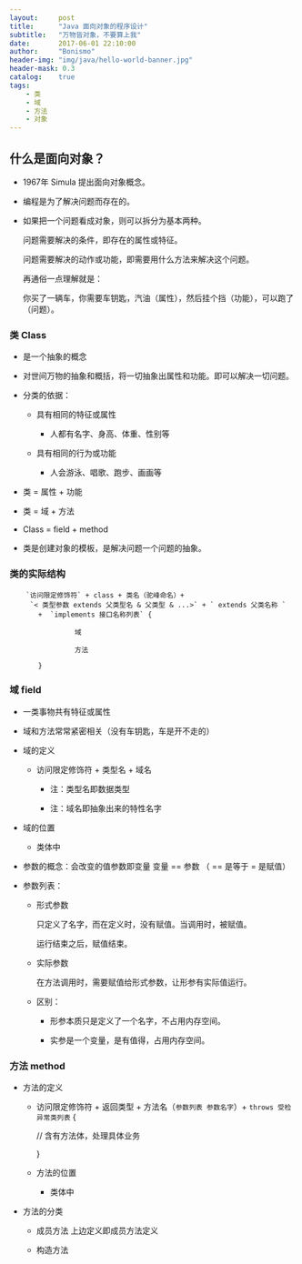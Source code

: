 ```yaml
---
layout:     post
title:      "Java 面向对象的程序设计"
subtitle:   "万物皆对象，不要算上我"
date:       2017-06-01 22:10:00
author:     "Bonismo"
header-img: "img/java/hello-world-banner.jpg"
header-mask: 0.3
catalog:    true
tags:
    - 类
    - 域
    - 方法
    - 对象
---
```


## 什么是面向对象？

- 1967年 Simula 提出面向对象概念。

- 编程是为了解决问题而存在的。

- 如果把一个问题看成对象，则可以拆分为基本两种。

  问题需要解决的条件，即存在的属性或特征。

  问题需要解决的动作或功能，即需要用什么方法来解决这个问题。

  再通俗一点理解就是：

  你买了一辆车，你需要车钥匙，汽油（属性），然后挂个挡（功能），可以跑了（问题）。

### 类 Class

- 是一个抽象的概念

- 对世间万物的抽象和概括，将一切抽象出属性和功能。即可以解决一切问题。

- 分类的依据：

    - 具有相同的特征或属性

        - 人都有名字、身高、体重、性别等

    - 具有相同的行为或功能

        - 人会游泳、唱歌、跑步、画画等

- 类 = 属性 + 功能

- 类 = 域 + 方法

- Class = field + method

- 类是创建对象的模板，是解决问题一个问题的抽象。

### 类的实际结构

        `访问限定修饰符` + class + 类名（驼峰命名）+
         `< 类型参数 extends 父类型名 & 父类型 & ...>` + ` extends 父类名称 `
           +  `implements 接口名称列表` {

                    域

                    方法

           }

### 域 field

   - 一类事物共有特征或属性

   - 域和方法常常紧密相关（没有车钥匙，车是开不走的）

   - 域的定义

        - 访问限定修饰符 + 类型名 + 域名

            - 注：类型名即数据类型

            - 注：域名即抽象出来的特性名字

   - 域的位置

        - 类体中

   - 参数的概念：会改变的值参数即变量   变量 == 参数 （ == 是等于 = 是赋值）

   - 参数列表：

        - 形式参数

            只定义了名字，而在定义时，没有赋值。当调用时，被赋值。

            运行结束之后，赋值结束。

        - 实际参数

            在方法调用时，需要赋值给形式参数，让形参有实际值运行。

        - 区别：

            - 形参本质只是定义了一个名字，不占用内存空间。

            - 实参是一个变量，是有值得，占用内存空间。


### 方法 method

- 方法的定义

   - 访问限定修饰符 + 返回类型 + 方法名（`参数列表 参数名字`）+ `throws 受检异常类列表`  {

     // 含有方法体，处理具体业务

        }

   - 方法的位置

        - 类体中

- 方法的分类

    - 成员方法 上边定义即成员方法定义

    - 构造方法

###